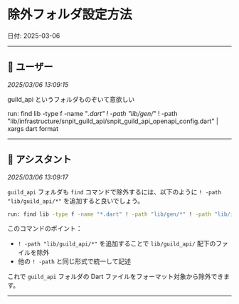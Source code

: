 # 除外フォルダ設定方法

日付: 2025-03-06

---

## 👤 ユーザー
*2025/03/06 13:09:15*

guild_api というフォルダものぞいて意欲しい

run: find lib -type f -name "*.dart" ! -path "lib/gen/*" ! -path "lib/infrastructure/snpit_guild_api/snpit_guild_api_openapi_config.dart" | xargs dart format

---

## 🤖 アシスタント
*2025/03/06 13:09:17*

`guild_api` フォルダも `find` コマンドで除外するには、以下のように `! -path "lib/guild_api/*"` を追加すると良いでしょう。

```sh
run: find lib -type f -name "*.dart" ! -path "lib/gen/*" ! -path "lib/infrastructure/snpit_guild_api/snpit_guild_api_openapi_config.dart" ! -path "lib/guild_api/*" | xargs dart format
```

このコマンドのポイント：
- `! -path "lib/guild_api/*"` を追加することで `lib/guild_api/` 配下のファイルを除外
- 他の `! -path` と同じ形式で統一して記述

これで `guild_api` フォルダの Dart ファイルをフォーマット対象から除外できます。

---
